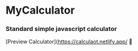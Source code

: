 # MyCalculator
### Standard simple javascript calculator
[Preview Calculator](https://calculaot.netlify.app/ 🔗

